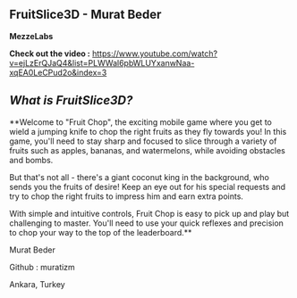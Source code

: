 ## **FruitSlice3D - Murat Beder**

**MezzeLabs**

**Check out the video :** https://www.youtube.com/watch?v=ejLzErQJaQ4&list=PLWWal6pbWLUYxanwNaa-xqEA0LeCPud2o&index=3

## ***What is FruitSlice3D?***

**Welcome to "Fruit Chop", the exciting mobile game where you get to wield a jumping knife to chop the right fruits as they fly towards you! In this game, you'll need to stay sharp and focused to slice through a variety of fruits such as apples, bananas, and watermelons, while avoiding obstacles and bombs.

But that's not all - there's a giant coconut king in the background, who sends you the fruits of desire! Keep an eye out for his special requests and try to chop the right fruits to impress him and earn extra points.

With simple and intuitive controls, Fruit Chop is easy to pick up and play but challenging to master. You'll need to use your quick reflexes and precision to chop your way to the top of the leaderboard.**


Murat Beder 

Github : muratizm

Ankara, Turkey
